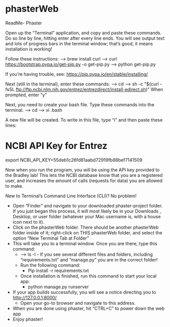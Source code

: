 # phasterWeb

ReadMe- Phaster

Open up the “Terminal” application, and copy and paste these commands. Do so line by line, hitting enter after every line ends.
You will see output text and lots of progress bars in the terminal window; that’s good, it means installation is working!

Follow these instructions:
—> brew install curl
—> curl https://bootstrap.pypa.io/get-pip.py -o get-pip.py
—> python get-pip.py

If you’re having trouble, see: https://pip.pypa.io/en/stable/installing/


Next (still in the terminal), enter these commands:
—> cd
—> sh -c "$(curl -fsSL ftp://ftp.ncbi.nlm.nih.gov/entrez/entrezdirect/install-edirect.sh)"
When prompted, enter “y”

Next, you need to create your bash file.
Type these commands into the terminal.
—> cd
—> vi .bash

A new file will be created. To write in this file, type “i” and then paste these lines:

# NCBI API Key for Entrez
export NCBI_API_KEY=55deb1c26fd81aabd72919fb88bef7141509

Now when you run the program, you will be using the API key provided to the Bradley lab! This lets the NCBI database know that you are a registered user, and increases the amount of calls (requests for data) you are allowed to make.



New to Terminal’s Command Line Interface (CLI)? No problem!

- Open “Finder” and navigate to your downloaded phaster-project folder.  If you just began this process, it will most likely be in your Downloads , Desktop, or user folder (whatever your Mac username is, with a house icon next to it). 
- Click on the phasterWeb folder. There should be another phasterWeb folder inside of it; right-click on THIS phasterWeb folder, and select the option “New Terminal Tab at Folder”
- This will take you to a terminal window. Once you are there, type this command:
    - —> ls -l
            - If you see several different files and folders, including “requirements.txt” and “manage.py” you are in the correct folder!
    - Run the following command:
        - Pip install -r requirements.txt
    - Once installation is finished, run this command to start your local app:
        - python manage.py runserver
- If your app builds successfully, you will see a notice directing you to http://127.0.0.1:8000/
    - Open your go-to browser and navigate to this address. 
- When you are done using phaster, hit “CTRL+C” to power down the web app
- Enjoy phaster!
